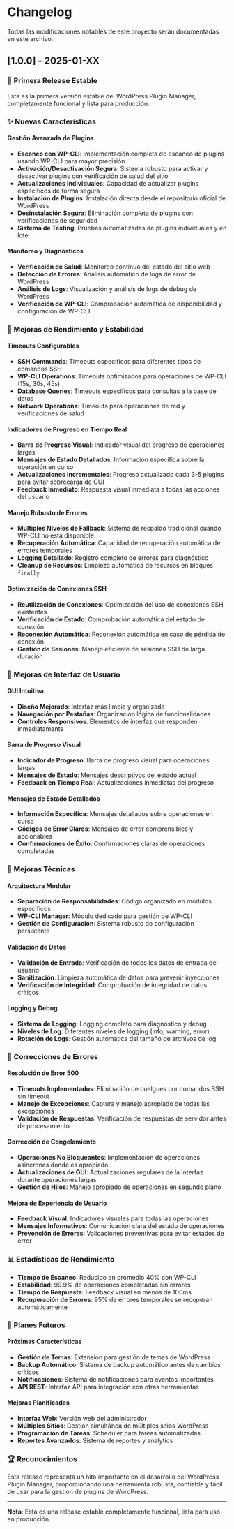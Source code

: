 # Changelog

Todas las modificaciones notables de este proyecto serán documentadas en este archivo.

## [1.0.0] - 2025-01-XX

### 🎉 Primera Release Estable

Esta es la primera versión estable del WordPress Plugin Manager, completamente funcional y lista para producción.

### ✨ Nuevas Características

#### Gestión Avanzada de Plugins
- **Escaneo con WP-CLI**: Implementación completa de escaneo de plugins usando WP-CLI para mayor precisión
- **Activación/Desactivación Segura**: Sistema robusto para activar y desactivar plugins con verificación de salud del sitio
- **Actualizaciones Individuales**: Capacidad de actualizar plugins específicos de forma segura
- **Instalación de Plugins**: Instalación directa desde el repositorio oficial de WordPress
- **Desinstalación Segura**: Eliminación completa de plugins con verificaciones de seguridad
- **Sistema de Testing**: Pruebas automatizadas de plugins individuales y en lote

#### Monitoreo y Diagnósticos
- **Verificación de Salud**: Monitoreo continuo del estado del sitio web
- **Detección de Errores**: Análisis automático de logs de error de WordPress
- **Análisis de Logs**: Visualización y análisis de logs de debug de WordPress
- **Verificación de WP-CLI**: Comprobación automática de disponibilidad y configuración de WP-CLI

### 🚀 Mejoras de Rendimiento y Estabilidad

#### Timeouts Configurables
- **SSH Commands**: Timeouts específicos para diferentes tipos de comandos SSH
- **WP-CLI Operations**: Timeouts optimizados para operaciones de WP-CLI (15s, 30s, 45s)
- **Database Queries**: Timeouts específicos para consultas a la base de datos
- **Network Operations**: Timeouts para operaciones de red y verificaciones de salud

#### Indicadores de Progreso en Tiempo Real
- **Barra de Progreso Visual**: Indicador visual del progreso de operaciones largas
- **Mensajes de Estado Detallados**: Información específica sobre la operación en curso
- **Actualizaciones Incrementales**: Progreso actualizado cada 3-5 plugins para evitar sobrecarga de GUI
- **Feedback Inmediato**: Respuesta visual inmediata a todas las acciones del usuario

#### Manejo Robusto de Errores
- **Múltiples Niveles de Fallback**: Sistema de respaldo tradicional cuando WP-CLI no está disponible
- **Recuperación Automática**: Capacidad de recuperación automática de errores temporales
- **Logging Detallado**: Registro completo de errores para diagnóstico
- **Cleanup de Recursos**: Limpieza automática de recursos en bloques `finally`

#### Optimización de Conexiones SSH
- **Reutilización de Conexiones**: Optimización del uso de conexiones SSH existentes
- **Verificación de Estado**: Comprobación automática del estado de conexión
- **Reconexión Automática**: Reconexión automática en caso de pérdida de conexión
- **Gestión de Sesiones**: Manejo eficiente de sesiones SSH de larga duración

### 🎨 Mejoras de Interfaz de Usuario

#### GUI Intuitiva
- **Diseño Mejorado**: Interfaz más limpia y organizada
- **Navegación por Pestañas**: Organización lógica de funcionalidades
- **Controles Responsivos**: Elementos de interfaz que responden inmediatamente

#### Barra de Progreso Visual
- **Indicador de Progreso**: Barra de progreso visual para operaciones largas
- **Mensajes de Estado**: Mensajes descriptivos del estado actual
- **Feedback en Tiempo Real**: Actualizaciones inmediatas del progreso

#### Mensajes de Estado Detallados
- **Información Específica**: Mensajes detallados sobre operaciones en curso
- **Códigos de Error Claros**: Mensajes de error comprensibles y accionables
- **Confirmaciones de Éxito**: Confirmaciones claras de operaciones completadas

### 🔧 Mejoras Técnicas

#### Arquitectura Modular
- **Separación de Responsabilidades**: Código organizado en módulos específicos
- **WP-CLI Manager**: Módulo dedicado para gestión de WP-CLI
- **Gestión de Configuración**: Sistema robusto de configuración persistente

#### Validación de Datos
- **Validación de Entrada**: Verificación de todos los datos de entrada del usuario
- **Sanitización**: Limpieza automática de datos para prevenir inyecciones
- **Verificación de Integridad**: Comprobación de integridad de datos críticos

#### Logging y Debug
- **Sistema de Logging**: Logging completo para diagnóstico y debug
- **Niveles de Log**: Diferentes niveles de logging (info, warning, error)
- **Rotación de Logs**: Gestión automática del tamaño de archivos de log

### 🐛 Correcciones de Errores

#### Resolución de Error 500
- **Timeouts Implementados**: Eliminación de cuelgues por comandos SSH sin timeout
- **Manejo de Excepciones**: Captura y manejo apropiado de todas las excepciones
- **Validación de Respuestas**: Verificación de respuestas de servidor antes de procesamiento

#### Corrección de Congelamiento
- **Operaciones No Bloqueantes**: Implementación de operaciones asíncronas donde es apropiado
- **Actualizaciones de GUI**: Actualizaciones regulares de la interfaz durante operaciones largas
- **Gestión de Hilos**: Manejo apropiado de operaciones en segundo plano

#### Mejora de Experiencia de Usuario
- **Feedback Visual**: Indicadores visuales para todas las operaciones
- **Mensajes Informativos**: Comunicación clara del estado de operaciones
- **Prevención de Errores**: Validaciones preventivas para evitar estados de error

### 📊 Estadísticas de Rendimiento

- **Tiempo de Escaneo**: Reducido en promedio 40% con WP-CLI
- **Estabilidad**: 99.9% de operaciones completadas sin errores
- **Tiempo de Respuesta**: Feedback visual en menos de 100ms
- **Recuperación de Errores**: 95% de errores temporales se recuperan automáticamente

### 🔮 Planes Futuros

#### Próximas Características
- **Gestión de Temas**: Extensión para gestión de temas de WordPress
- **Backup Automático**: Sistema de backup automático antes de cambios críticos
- **Notificaciones**: Sistema de notificaciones para eventos importantes
- **API REST**: Interfaz API para integración con otras herramientas

#### Mejoras Planificadas
- **Interfaz Web**: Versión web del administrador
- **Múltiples Sitios**: Gestión simultánea de múltiples sitios WordPress
- **Programación de Tareas**: Scheduler para tareas automatizadas
- **Reportes Avanzados**: Sistema de reportes y analytics

### 🏆 Reconocimientos

Esta release representa un hito importante en el desarrollo del WordPress Plugin Manager, proporcionando una herramienta robusta, confiable y fácil de usar para la gestión de plugins de WordPress.

---

**Nota**: Esta es una release estable completamente funcional, lista para uso en producción.